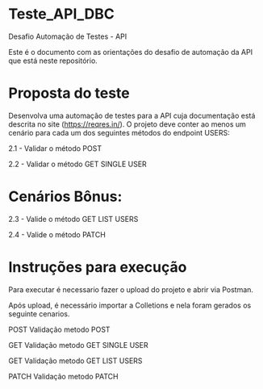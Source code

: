 # Teste_API_DBC

Desafio Automação de Testes - API

Este é o documento com as orientações do desafio de automação da API que está neste repositório.

# Proposta do teste

Desenvolva uma automação de testes para a API cuja documentação está descrita no site (https://reqres.in/).
O projeto deve conter ao menos um cenário para cada um dos seguintes métodos do endpoint USERS:

2.1 - Validar o método POST 

2.2 - Validar o método GET SINGLE USER

# Cenários Bônus:

2.3 - Valide o método GET LIST USERS

2.4 - Valide o método PATCH

# Instruções para execução

Para executar é necessario fazer o upload do projeto e abrir via Postman.

Após upload, é necessário importar a Colletions e nela foram gerados os seguinte cenarios.

POST
Validação metodo POST

GET
Validação metodo GET SINGLE USER

GET
Validação metodo GET LIST USERS

PATCH
Validação metodo PATCH
